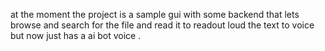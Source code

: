 at the moment the project is a sample gui with some backend that lets browse and search for the file
and read it to readout loud the text to voice but now just has a ai bot voice .
